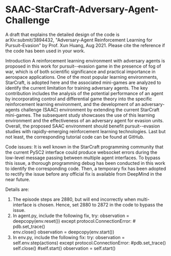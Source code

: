 # SAAC-StarCraft-Adversary-Agent-Challenge


A draft that explains the detailed design of the code is arXiv:submit/3894432, "Adversary-Agent Reinforcement Learning for Pursuit–Evasion" by Prof. Xun Huang, Aug 2021. Please cite the reference if the code has been used in your work. 



Introduction
A reinforcement learning environment with adversary agents is proposed in this work for pursuit--evasion game in the presence of fog of war, which is of both scientific significance and practical importance in aerospace applications. One of the most popular learning environments, StarCraft, is adopted here and the associated mini-games are analyzed to identify the current limitation for training adversary agents. The key contribution includes the analysis of the potential performance of an agent by incorporating control and differential game theory into the specific reinforcement learning environment, and the development of an adversary-agents challenge (SAAC) environment by extending the current StarCraft mini-games. The subsequent study showcases the use of this learning environment and the effectiveness of an adversary agent for evasion units. Overall, the proposed SAAC environment should benefit pursuit--evasion studies with rapidly-emerging reinforcement learning technologies. Last but not least, the corresponding tutorial code can be found at GitHub. 



Code issues: 
It is well known in the StarCraft programming community that the current PySC2 interface could produce websocket errors during the low-level message passing between multiple agent interfaces. To bypass this issue, a thorough programming debug has been conducted in this work to identify the corresponding code. Then, a temporary fix has been adopted to rectify the issue before any official fix is available from DeepMind in the near future. 

Details are: 
1. The episode steps are 2880, but will end incorrectly when multi-interface is chosen. Hence, set 2880 to 2872 in the code to bypass the issue. 
2. In agent.py, include the following fix, 
                    try:
                        observation = deepcopy(env.reset())
                    except protocol.ConnectionError:
                    #    pdb.set_trace()   
                        env.close()
                        observation = deepcopy(env.start())   
3. In env.py, include the following fix: 
      try:
            observation = self.env.step(actions)
        except protocol.ConnectionError:
            #pdb.set_trace()
            self.close()
            #self.start()
            observation = self.start()


